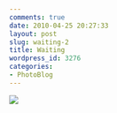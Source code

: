 ```yaml
---
comments: true
date: 2010-04-25 20:27:33
layout: post
slug: waiting-2
title: Waiting
wordpress_id: 3276
categories:
- PhotoBlog
---
```


![](http://ryanfitzer.com/main/wp-content/uploads/2010/04/2010-04-22-at-12-14-30.jpg)
